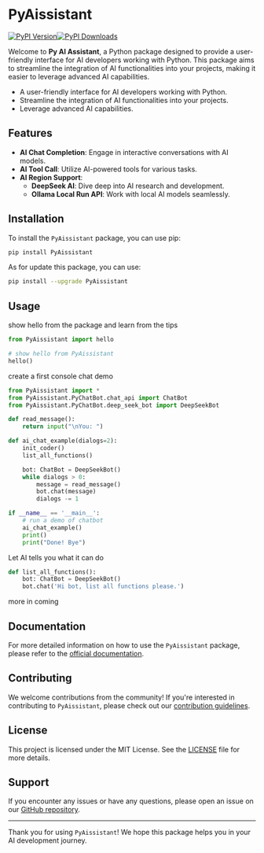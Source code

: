 # PyAissistant

<p align="center">

[![PyPI Version](https://img.shields.io/pypi/v/pyaissistant.svg)](https://pypi.org/project/pyaissistant/)[![PyPI Downloads](https://img.shields.io/pypi/dm/pyaissistant.svg)](https://pypi.org/project/pyaissistant/)

</p>

Welcome to **Py AI Assistant**, a Python package designed to provide a user-friendly interface for AI developers working with Python. This package aims to streamline the integration of AI functionalities into your projects, making it easier to leverage advanced AI capabilities.

- A user-friendly interface for AI developers working with Python.
- Streamline the integration of AI functionalities into your projects.
- Leverage advanced AI capabilities.

## Features

- **AI Chat Completion**: Engage in interactive conversations with AI models.
- **AI Tool Call**: Utilize AI-powered tools for various tasks.
- **AI Region Support**:
  - **DeepSeek AI**: Dive deep into AI research and development.
  - **Ollama Local Run API**: Work with local AI models seamlessly.

## Installation

To install the `PyAissistant` package, you can use pip:

```bash
pip install PyAissistant
```

As for update this package, you can use:

```bash
pip install --upgrade PyAissistant
```

## Usage

show hello from the package and learn from the tips

```python
from PyAissistant import hello

# show hello from PyAissistant
hello()
```

create a first console chat demo

```python
from PyAissistant import *
from PyAissistant.PyChatBot.chat_api import ChatBot
from PyAissistant.PyChatBot.deep_seek_bot import DeepSeekBot

def read_message():
    return input("\nYou: ")

def ai_chat_example(dialogs=2):
    init_coder()
    list_all_functions()

    bot: ChatBot = DeepSeekBot()
    while dialogs > 0:
        message = read_message()
        bot.chat(message)
        dialogs -= 1

if __name__ == '__main__':
    # run a demo of chatbot
    ai_chat_example()
    print()
    print("Done! Bye")
```

Let AI tells you what it can do

```python
def list_all_functions():
    bot: ChatBot = DeepSeekBot()
    bot.chat('Hi bot, list all functions please.')
```

more in coming

## Documentation

For more detailed information on how to use the `PyAissistant` package, please refer to the [official documentation](https://PyAissistant.readthedocs.io).

## Contributing

We welcome contributions from the community! If you're interested in contributing to `PyAissistant`, please check out our [contribution guidelines](CONTRIBUTING.md).

## License

This project is licensed under the MIT License. See the [LICENSE](LICENSE) file for more details.

## Support

If you encounter any issues or have any questions, please open an issue on our [GitHub repository](https://github.com/HinxCorporation/PyAissistant).

---

Thank you for using `PyAissistant`! We hope this package helps you in your AI development journey.
